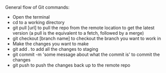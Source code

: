 General flow of Git commands:
* Open the terminal
* cd to a working directory
* git pull [url] to pull the repo from the remote location to get the latest version (a pull is the equivalent to a fetch, followed by a merge)
* git checkout [branch name] to checkout the branch you want to work in
* Make the changes you want to make
* git add . to add all the changes to staging
* git commit -m 'some message about what the commit is' to commit the changes
* git push to push the changes back up to the remote repo

 
